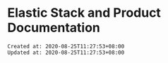 
# Elastic Stack and Product Documentation

    Created at: 2020-08-25T11:27:53+08:00
    Updated at: 2020-08-25T11:27:53+08:00

